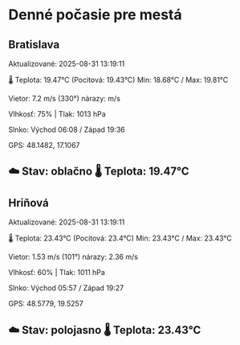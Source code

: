 ﻿# Denné počasie pre mestá

## Bratislava
Aktualizované: 2025-08-31 13:19:11

🌡️ Teplota: 19.47°C 
(Pocitová: 19.43°C)
Min: 18.68°C / Max: 19.81°C

Vietor: 7.2 m/s    (330°) 
nárazy:  m/s

Vlhkosť: 75% | Tlak: 1013 hPa

Slnko: Východ 06:08 / Západ 19:36

GPS: 48.1482, 17.1067

☁️ Stav: oblačno        🌡️ Teplota: 19.47°C
---

## Hriňová
Aktualizované: 2025-08-31 13:19:11

🌡️ Teplota: 23.43°C 
(Pocitová: 23.4°C)
Min: 23.43°C / Max: 23.43°C

Vietor: 1.53 m/s (101°)
nárazy: 2.36 m/s

Vlhkosť: 60% | Tlak: 1011 hPa

Slnko: Východ 05:57 / Západ 19:27

GPS: 48.5779, 19.5257

☁️ Stav: polojasno        🌡️ Teplota: 23.43°C
---
